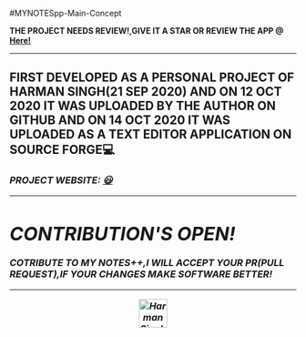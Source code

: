 #MYNOTESpp-Main-Concept
<p><b>THE PROJECT NEEDS REVIEW!,GIVE IT A STAR OR REVIEW THE APP @<a href="https://sourceforge.net/projects/mynotespp-main-concept/"> Here!</a>
<hr>
<h2>FIRST DEVELOPED AS A PERSONAL PROJECT OF HARMAN SINGH(21 SEP 2020) AND ON 12 OCT 2020 IT WAS UPLOADED BY THE AUTHOR ON GITHUB AND ON 14 OCT 2020 IT WAS UPLOADED AS A TEXT EDITOR APPLICATION ON SOURCE FORGE💻</h2>
<h3><i>PROJECT WEBSITE: <a href="https://verroncoss.github.io/MYNOTESpp-Main-Concept/">😃</a>
  <hr>
  <h1> CONTRIBUTION'S OPEN!</h1>
  <p><b>COTRIBUTE TO MY NOTES++,I WILL ACCEPT YOUR PR(PULL REQUEST),IF YOUR CHANGES MAKE SOFTWARE BETTER!</b></p>
<hr>
<center>
<a href="https://dev.to/harmansingh">
  <img src="https://d2fltix0v2e0sb.cloudfront.net/dev-badge.svg" alt="Harman Singh's DEV Profile" height="50" width="50">
</a></center>
